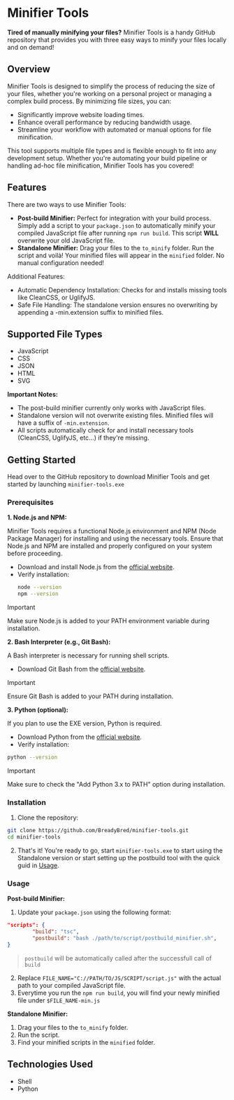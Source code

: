 # Minifier Tools

**Tired of manually minifying your files?** Minifier Tools is a handy GitHub repository that provides you with three easy ways to minify your files locally and on demand!

## Overview

Minifier Tools is designed to simplify the process of reducing the size of your files, whether you're working on a personal project or managing a complex build process. By minimizing file sizes, you can:

*	Significantly improve website loading times.
*	Enhance overall performance by reducing bandwidth usage.
*	Streamline your workflow with automated or manual options for file minification.

This tool supports multiple file types and is flexible enough to fit into any development setup. Whether you're automating your build pipeline or handling ad-hoc file minification, Minifier Tools has you covered!

## Features

There are two ways to use Minifier Tools:

*	**Post-build Minifier:** Perfect for integration with your build process. Simply add a script to your `package.json` to automatically minify your compiled JavaScript file after running `npm run build`. This script **WILL** overwrite your old JavaScript file.
*	**Standalone Minifier:** Drag your files to the `to_minify` folder. Run the script and voilà! Your minified files will appear in the `minified` folder. No manual configuration needed!

Additional Features:

*	Automatic Dependency Installation: Checks for and installs missing tools like CleanCSS, or UglifyJS.
*	Safe File Handling: The standalone version ensures no overwriting by appending a -min.extension suffix to minified files.

## Supported File Types

*	JavaScript
*	CSS
*	JSON
*	HTML
*	SVG

**Important Notes:**

*	The post-build minifier currently only works with JavaScript files.
*	Standalone version will not overwrite existing files. Minified files will have a suffix of `-min.extension`.
*	All scripts automatically check for and install necessary tools (CleanCSS, UglifyJS, etc...) if they're missing.

## Getting Started

Head over to the GitHub repository to download Minifier Tools and get started by launching `minifier-tools.exe`

### Prerequisites

**1. Node.js and NPM:**

Minifier Tools requires a functional Node.js environment and NPM (Node Package Manager) for installing and using the necessary tools. Ensure that Node.js and NPM are installed and properly configured on your system before proceeding.
- Download and install Node.js from the [official website](https://nodejs.org/).
- Verify installation:
	```bash
	node --version
	npm --version
	```

> [!IMPORTANT]
> Make sure Node.js is added to your PATH environment variable during installation.

**2. Bash Interpreter (e.g., Git Bash):**

A Bash interpreter is necessary for running shell scripts.
- Download Git Bash from the [official website](https://git-scm.com/downloads).

> [!IMPORTANT]
> Ensure Git Bash is added to your PATH during installation.

**3. Python (optional):**

If you plan to use the EXE version, Python is required.
- Download Python from the [official website](https://www.python.org/downloads/).
- Verify installation:
```bash
python --version
```

> [!IMPORTANT]
> Make sure to check the "Add Python 3.x to PATH" option during installation.

### Installation

1. Clone the repository:
```bash
git clone https://github.com/BreadyBred/minifier-tools.git
cd minifier-tools
```
2. That's it! You're ready to go, start `minifier-tools.exe` to start using the Standalone version or start setting up the postbuild tool with the quick guid in [Usage](#usage).

### Usage

**Post-build Minifier:**

1.	Update your `package.json` using the following format:
```json
"scripts": {
		"build": "tsc",
		"postbuild": "bash ./path/to/script/postbuild_minifier.sh",
}
```
> `postbuild` will be automatically called after the successfull call of `build`

2.	Replace `FILE_NAME="C://PATH/TO/JS/SCRIPT/script.js"` with the actual path to your compiled JavaScript file.
3.	Everytime you run the `npm run build`, you will find your newly minified file under `$FILE_NAME-min.js`

**Standalone Minifier:**

1.	Drag your files to the `to_minify` folder.
2.	Run the script.
3.	Find your minified scripts in the `minified` folder.

## Technologies Used

*	Shell
*	Python